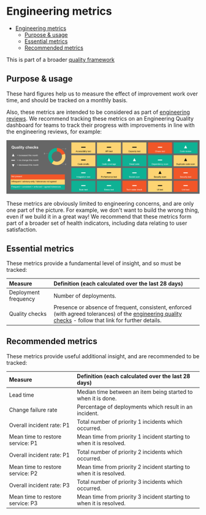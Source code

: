 # Engineering metrics

- [Engineering metrics](#engineering-metrics)
  - [Purpose & usage](#purpose--usage)
  - [Essential metrics](#essential-metrics)
  - [Recommended metrics](#recommended-metrics)

This is part of a broader [quality framework](../README.md)

## Purpose & usage

These hard figures help us to measure the effect of improvement work over time, and should be tracked on a monthly basis.

Also, these metrics are intended to be considered as part of [engineering reviews](review.md). We recommend tracking these metrics on an Engineering Quality dashboard for teams to track their progress with improvements in line with the engineering reviews, for example:

![Example Dashboard](../images/quality-dashboard.png)

These metrics are obviously limited to engineering concerns, and are only one part of the picture. For example, we don't want to build the wrong thing, even if we build it in a great way! We recommend that these metrics form part of a broader set of health indicators, including data relating to user satisfaction.

## Essential metrics

These metrics provide a fundamental level of insight, and so must be tracked:

| Measure              | Definition (each calculated over the last 28 days)                                                                                                                               |
| :------------------- | :------------------------------------------------------------------------------------------------------------------------------------------------------------------------------- |
| Deployment frequency | Number of deployments.                                                                                                                                                           |
| Quality checks       | Presence or absence of frequent, consistent, enforced (with agreed tolerances) of the [engineering quality checks](../quality-checks.md) - follow that link for further details. |

## Recommended metrics

These metrics provide useful additional insight, and are recommended to be tracked:

| Measure                          | Definition (each calculated over the last 28 days)                  |
| :------------------------------- | :------------------------------------------------------------------ |
| Lead time                        | Median time between an item being started to when it is done.       |
| Change failure rate              | Percentage of deployments which result in an incident.              |
| Overall incident rate: P1        | Total number of priority 1 incidents which occurred.                |
| Mean time to restore service: P1 | Mean time from priority 1 incident starting to when it is resolved. |
| Overall incident rate: P1        | Total number of priority 2 incidents which occurred.                |
| Mean time to restore service: P2 | Mean time from priority 2 incident starting to when it is resolved. |
| Overall incident rate: P3        | Total number of priority 3 incidents which occurred.                |
| Mean time to restore service: P3 | Mean time from priority 3 incident starting to when it is resolved. |
